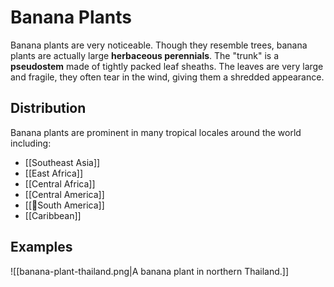 # **Banana Plants**
Banana plants are very noticeable. Though they resemble trees, banana plants are actually large **herbaceous perennials**. The "trunk" is a **pseudostem** made of tightly packed leaf sheaths. The leaves are very large and fragile, they often tear in the wind, giving them a shredded appearance.

## **Distribution**
Banana plants are prominent in many tropical locales around the world including:
- [[Southeast Asia]]
- [[East Africa]]
- [[Central Africa]]
- [[Central America]]
- [[📌South America]]
- [[Caribbean]]
## Examples
![[banana-plant-thailand.png|A banana plant in northern Thailand.]]